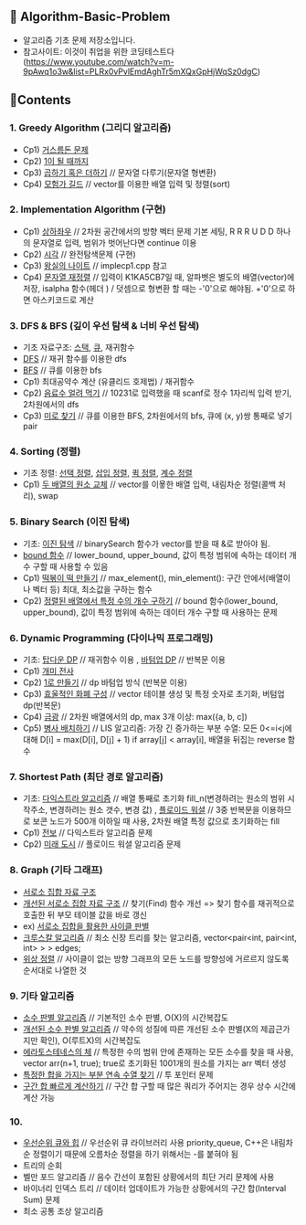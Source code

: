 ## 📙 Algorithm-Basic-Problem

* 알고리즘 기초 문제 저장소입니다.
* 참고사이트: 이것이 취업을 위한 코딩테스트다 (https://www.youtube.com/watch?v=m-9pAwq1o3w&list=PLRx0vPvlEmdAghTr5mXQxGpHjWqSz0dgC)

## 🧩Contents

### 1. Greedy Algorithm (그리디 알고리즘)

* Cp1) [거스름돈 문제](https://github.com/Jung-kr/Algorithm-Basic-Problem/blob/main/Greedy/greedycp1.cpp)
* Cp2) [1이 될 때까지](https://github.com/Jung-kr/Algorithm-Basic-Problem/blob/main/Greedy/greedycp2.cpp)
* Cp3) [곱하기 혹은 더하기](https://github.com/Jung-kr/Algorithm-Basic-Problem/blob/main/Greedy/greedycp3.cpp)  // 문자열 다루기(문자열 형변환)
* Cp4) [모험가 길드](https://github.com/Jung-kr/Algorithm-Basic-Problem/blob/main/Greedy/greedycp4.cpp)  // vector를 이용한 배열 입력 및 정렬(sort) 

### 2. Implementation Algorithm (구현)

* Cp1) [상하좌우](https://github.com/Jung-kr/Algorithm-Basic-Problem/blob/main/Implementation/implecp1.cpp)  // 2차원 공간에서의 방향 벡터 문제 기본 세팅,  R R R U D D 하나의 문자열로 입력, 범위가 벗어난다면 continue 이용
* Cp2) [시각](https://github.com/Jung-kr/Algorithm-Basic-Problem/blob/main/Implementation/implecp2.cpp)  // 완전탐색문제 (구현)
* Cp3) [왕실의 나이트](https://github.com/Jung-kr/Algorithm-Basic-Problem/blob/main/Implementation/implecp3.cpp)  // implecp1.cpp 참고 
* Cp4) [문자열 재정렬](https://github.com/Jung-kr/Algorithm-Basic-Problem/blob/main/Implementation/implecp4.cpp)  // 입력이 K1KA5CB7일 때, 알파벳은 별도의 배열(vector)에 저장, isalpha 함수(헤더 <cctype>) / 덧셈으로 형변환 할 때는 -'0'으로 해야됨. +'0'으로 하면 아스키코드로 계산 

### 3. DFS & BFS (깊이 우선 탐색 & 너비 우선 탐색)

* 기초 자료구조: [스택](https://github.com/Jung-kr/Algorithm-Basic-Problem/blob/main/DFS%20%26%20BFS/stack.cpp), [큐](https://github.com/Jung-kr/Algorithm-Basic-Problem/blob/main/DFS%20%26%20BFS/queue.cpp), 재귀함수
* [DFS](https://github.com/Jung-kr/Algorithm-Basic-Problem/blob/main/DFS%20%26%20BFS/DFS.cpp)  // 재귀 함수를 이용한 dfs
* [BFS](https://github.com/Jung-kr/Algorithm-Basic-Problem/blob/main/DFS%20%26%20BFS/BFS.cpp)  // 큐를 이용한 bfs 
* Cp1) 최대공약수 계산 (유클리드 호제법) / 재귀함수
* Cp2) [음료수 얼려 먹기](https://github.com/Jung-kr/Algorithm-Basic-Problem/blob/main/DFS%20%26%20BFS/dfscp1.cpp)  // 10231로 입력했을 때 scanf로 정수 1자리씩 입력 받기, 2차원에서의 dfs
* Cp3) [미로 찾기](https://github.com/Jung-kr/Algorithm-Basic-Problem/blob/main/DFS%20%26%20BFS/bfscp1.cpp)  // 큐를 이용한 BFS, 2차원에서의 bfs, 큐에 (x, y)쌍 통째로 넣기 pair 

### 4. Sorting (정렬)
* 기초 정렬: [선택 정렬](https://github.com/Jung-kr/Algorithm-Basic-Problem/blob/main/Sorting/selectionhttps://github.com/Jung-kr/Algorithm-Basic-Problem/blob/main/Sorting/sortingcp1sort.cpp), [삽입 정렬](https://github.com/Jung-kr/Algorithm-Basic-Problem/blob/main/Sorting/insertionsort.cpp), [퀵 정렬](https://github.com/Jung-kr/Algorithm-Basic-Problem/blob/main/Sorting/quicksort.cpp), [계수 정렬](https://github.com/Jung-kr/Algorithm-Basic-Problem/blob/main/Sorting/countingsort.cpp)
* Cp1) [두 배열의 원소 교체](https://github.com/Jung-kr/Algorithm-Basic-Problem/blob/main/Sorting/sortingcp1)  // vector를 이욯한 배열 입력,  내림차순 정렬(콜백 처리), swap

### 5. Binary Search (이진 탐색)
* 기초: [이진 탐색](https://github.com/Jung-kr/Algorithm-Basic-Problem/blob/main/Binary%20Search/binarySearch.cpp)  // binarySearch 함수가 vector를 받을 때 &로 받아야 됨. 
* [bound 함수](https://github.com/Jung-kr/Algorithm-Basic-Problem/blob/main/Binary%20Search/bound.cpp)  // lower_bound, upper_bound, 값이 특정 범위에 속하는 데이터 개수 구할 때 사용할 수 있음  
* Cp1) [떡볶이 떡 만들기](https://github.com/Jung-kr/Algorithm-Basic-Problem/blob/main/Binary%20Search/BScp1)  // max_element(), min_element(): 구간 안에서(배열이나 벡터 등) 최대, 최소값을 구하는 함수
* Cp2) [정렬된 배열에서 특정 수의 개수 구하기](https://github.com/Jung-kr/Algorithm-Basic-Problem/blob/main/Binary%20Search/BScp2)  // bound 함수(lower_bound, upper_bound), 값이 특정 범위에 속하는 데이터 개수 구할 때 사용하는 문제 
  
### 6. Dynamic Programming (다이나믹 프로그래밍)
* 기초: [탑다운 DP](https://github.com/Jung-kr/Algorithm-Basic-Problem/blob/main/DP/fibonacciTopdown)  // 재귀함수 이용 , [바텀업 DP](https://github.com/Jung-kr/Algorithm-Basic-Problem/blob/main/DP/fibonacciBottomup)  // 반복문 이용
* Cp1) [개미 전사](https://github.com/Jung-kr/Algorithm-Basic-Problem/blob/main/DP/dpcp1.cpp)
* Cp2) [1로 만들기](https://github.com/Jung-kr/Algorithm-Basic-Problem/blob/main/DP/dpcp2.cpp)  // dp 바텀업 방식 (반복문 이용)
* Cp3) [효울적인 화폐 구성](https://github.com/Jung-kr/Algorithm-Basic-Problem/blob/main/DP/dpcp3.cpp)  // vector 테이블 생성 및 특정 숫자로 초기화, 버텀업 dp(반복문) 
* Cp4) [금광](https://github.com/Jung-kr/Algorithm-Basic-Problem/blob/main/DP/dpcp4.cpp)  // 2차원 배열에서의 dp, max 3개 이상: max({a, b, c]) 
* Cp5) [병사 배치하기](https://github.com/Jung-kr/Algorithm-Basic-Problem/blob/main/DP/dpcp5.cpp)  // LIS 알고리즘: 가장 긴 증가하는 부분 수열: 모든 0<=i<j에 대해 D[i] = max(D[i], D[j] + 1) if array[j] < array[i], 배열을 뒤집는 reverse 함수 
  
### 7. Shortest Path (최단 경로 알고리즘)
* 기초: [다익스트라 알고리즘](https://github.com/Jung-kr/Algorithm-Basic-Problem/blob/main/Shortest%20Path/dijkstra.cpp)  // 배열 통째로 초기화 fill_n(변경하려는 원소의 범위 시작주소, 변경하려는 원소 갯수, 변경 값) , [플로이드 워셜](https://github.com/Jung-kr/Algorithm-Basic-Problem/blob/main/Shortest%20Path/floydWarshall.cpp)  // 3중 반복문을 이용하므로 보콘 노드가 500개 이하일 때 사용, 2차원 배열 특정 값으로 초기화하는 fill 
* Cp1) [전보](https://github.com/Jung-kr/Algorithm-Basic-Problem/blob/main/Shortest%20Path/spcp1.cpp)  // 다익스트라 알고리즘 문제 
* Cp2) [미래 도시](https://github.com/Jung-kr/Algorithm-Basic-Problem/blob/main/Shortest%20Path/spcp2.cpp)  // 플로이드 워셜 알고리즘 문제 

### 8. Graph (기타 그래프)
* [서로소 집합 자료 구조](https://github.com/Jung-kr/Algorithm-Basic-Problem/blob/main/Graph/disjointSet.cpp)
* [개선된 서로소 집합 자료 구조](https://github.com/Jung-kr/Algorithm-Basic-Problem/blob/main/Graph/disjointSet2.cpp)  // 찾기(Find) 함수 개선 => 찾기 함수를 재귀적으로 호출한 뒤 부모 테이블 값을 바로 갱신 
* ex) [서로소 집합을 활용한 사이클 판별](https://github.com/Jung-kr/Algorithm-Basic-Problem/blob/main/Graph/graphcp1.cpp)
* [크루스칼 알고리즘](https://github.com/Jung-kr/Algorithm-Basic-Problem/blob/main/Graph/kruskal.cpp)  // 최소 신장 트리를 찾는 알고리즘, vector<pair<int, pair<int, int> > > edges;
* [위상 정렬](https://github.com/Jung-kr/Algorithm-Basic-Problem/blob/main/Graph/topologySort.cpp)  // 사이클이 없는 방향 그래프의 모든 노드를 방향성에 거르르지 않도록 순서대로 나열한 것
  
### 9. 기타 알고리즘
* [소수 판별 알고리즘](https://github.com/Jung-kr/Algorithm-Basic-Problem/blob/main/Algorithm/isPrimeNum.cpp)  // 기본적인 소수 판별, O(X)의 시간복잡도
* [개선된 소수 판별 알고리즘](https://github.com/Jung-kr/Algorithm-Basic-Problem/blob/main/Algorithm/isPrimeNum2.cpp)  // 약수의 성질에 따른 개선된 소수 판별(X의 제곱근가지만 확인), O(루트X)의 시간복잡도 
* [에라토스테네스의 체](https://github.com/Jung-kr/Algorithm-Basic-Problem/blob/main/Algorithm/sieveOfEratos.cpp)  // 특정한 수의 범위 안에 존재하는 모든 소수를 찾을 때 사용, vector<int> arr(n+1, true); true로 초기화된 1001개의 원소를 가지는 arr 벡터 생성 
* [특정한 합을 가지는 부분 연속 수열 찾기](https://github.com/Jung-kr/Algorithm-Basic-Problem/blob/main/Algorithm/twoPointer.cpp)  // 투 포인터 문제
* [구간 합 빠르게 계산하기](https://github.com/Jung-kr/Algorithm-Basic-Problem/blob/main/Algorithm/prefixSum.cpp)  // 구간 합 구할 때 많은 쿼리가 주어지는 경우 상수 시간에 계산 가능 
  
### 10.
* [우선순위 큐와 힙](https://github.com/Jung-kr/Algorithm-Basic-Problem/blob/main/Etc/heap.cpp)  // 우선순위 큐 라이브러리 사용 priority_queue, C++은 내림차순 정렬이기 때문에 오름차순 정렬을 하기 위해서는 -를 붙혀야 됨 
* 트리의 순회
* 벨만 포드 알고리즘  // 음수 간선이 포함된 상황에서의 최단 거리 문제에 사용
* 바이너리 인덱스 트리  // 데이터 업데이트가 가능한 상황에서의 구간 합(Interval Sum) 문제
* 최소 공통 조상 알고리즘
